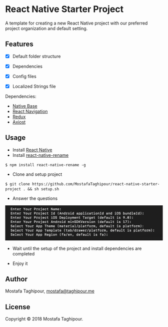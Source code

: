 # React Native Starter Project

A template for creating a new React Native project with our preferred project organization and default setting.

## Features

- [x] Default folder structure
- [x] Dependencies
- [x] Config files
- [x] Localized Strings file


Dependencies:

- [Native Base](https://nativebase.io)
- [React Navigation](https://reactnavigation.org)
- [Redux](https://github.com/reduxjs/redux)
- [Axiost](https://github.com/axios/axios)



## Usage
- Install [React Native](https://facebook.github.io/react-native/docs/getting-started)
- Install [react-native-rename](https://www.npmjs.com/package/react-native-rename)
```
$ npm install react-native-rename -g
```
- Clone and setup project

```
$ git clone https://github.com/MostafaTaghipour/react-native-starter-project . && sh setup.sh
```

- Answer the questions

![questions](/screenshots/1.png)


- Wait until the setup of the project and install dependencies are completed

- Enjoy it


## Author

Mostafa Taghipour, mostafa@taghipour.me

## License

Copyright © 2018 Mostafa Taghipour. 

[LICENSE]: LICENSE

